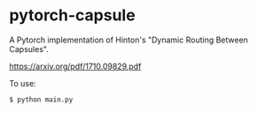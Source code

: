 # pytorch-capsule

A Pytorch implementation of Hinton's "Dynamic Routing Between Capsules".

https://arxiv.org/pdf/1710.09829.pdf

To use:

```$ python main.py```
